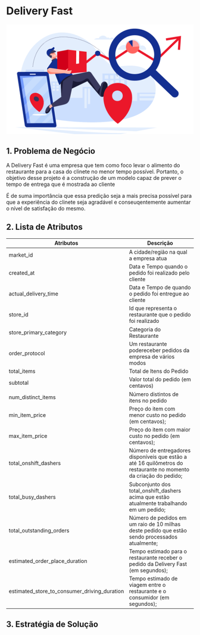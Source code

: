 # Delivery Fast

![DELIVERY](/delivery_ml.png)


## 1. Problema de Negócio

<p> A Delivery Fast é uma empresa que tem como foco levar o alimento do restaurante para a casa do clinete no menor tempo possível. Portanto, o objetivo desse projeto é a construção de um modelo capaz de prever o tempo de entrega que é mostrada ao cliente </p>

<p>É de suma importância que essa predição seja a mais precisa possível para que a experiência do clinete seja agradável e conseuqentemente aumentar o nível de satisfação do mesmo.</p>

## 2. Lista de Atributos

| Atributos  |  Descrição |
| ------------------- | ------------------- |
|  market_id |  A cidade/região na qual a empresa atua |
|  created_at |  Data e Tempo quando o pedido foi realizado pelo cliente |
|  actual_delivery_time |  Data e Tempo de quando o pedido foi entregue ao cliente |
|  store_id |  Id que representa o restaurante que o pedido foi realizado |
|  store_primary_category |  Categoria do Restaurante |
|  order_protocol |  Um restaurante podereceber pedidos da empresa de vários modos |
|  total_items |  Total de Itens do Pedido |
|  subtotal |  Valor total do pedido (em centavos) |
|  num_distinct_items |  Número distintos de itens no pedido |
|  min_item_price |  Preço do item com menor custo no pedido (em centavos); |
|  max_item_price |  Preço do item com maior custo no pedido (em centavos); |
|  total_onshift_dashers |  Número de entregadores disponíveis que estão a até 16 quilômetros do restaurante no momento da criação do pedido; |
|  total_busy_dashers |  Subconjunto dos total_onshift_dashers acima que estão atualmente trabalhando em um pedido; |
|  total_outstanding_orders |  Número de pedidos em um raio de 10 milhas deste pedido que estão sendo processados atualmente; |
|  estimated_order_place_duration |  Tempo estimado para o restaurante receber o pedido da Delivery Fast (em segundos); |
|  estimated_store_to_consumer_driving_duration |  Tempo estimado de viagem entre o restaurante e o consumidor (em segundos); |

## 3. Estratégia de Solução



